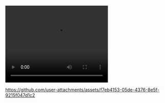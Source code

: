 <video src="https://github.com/user-attachments/assets/f7eb4153-05de-4376-8e5f-9215f047d1c2" width="320" height="240" controls></video>


https://github.com/user-attachments/assets/f7eb4153-05de-4376-8e5f-9215f047d1c2

